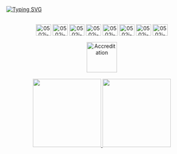 
  [![Typing SVG](https://readme-typing-svg.herokuapp.com?font=Fira+Code&weight=500&pause=1000&color=D4BEFF&width=435&lines=Hi+there!+Welcome+to+my+profile+%E2%98%95)](https://git.io/typing-svg)


<section align="center"><br>
  <img align="center" alt="0502j-CSS" height="30" width="40" src="https://cdn.jsdelivr.net/gh/devicons/devicon/icons/html5/html5-original.svg">
  <img align="center" alt="0502j-CSS" height="30" width="40" src="https://cdn.jsdelivr.net/gh/devicons/devicon/icons/css3/css3-original.svg">
  <img align="center" alt="0502j-CSS" height="30" width="40" src="https://cdn.jsdelivr.net/gh/devicons/devicon/icons/javascript/javascript-original.svg">
  <img align="center" alt="0502j-CSS" height="30" width="40" src="https://cdn.jsdelivr.net/gh/devicons/devicon/icons/typescript/typescript-original.svg">
  <img align="center" alt="0502j-CSS" height="30" width="40" src="https://cdn.jsdelivr.net/gh/devicons/devicon/icons/react/react-original.svg">
  <img align="center" alt="0502j-CSS" height="30" width="40" src="https://cdn.jsdelivr.net/gh/devicons/devicon/icons/graphql/graphql-plain.svg"> 
  <img align="center" alt="0502j-CSS" height="30" width="40" src="https://cdn.jsdelivr.net/gh/devicons/devicon/icons/amazonwebservices/amazonwebservices-original.svg">
  <img align="center" alt="0502j-CSS" height="30" width="40" src="https://cdn.jsdelivr.net/gh/devicons/devicon/icons/figma/figma-original.svg">                         
</section>

  <br>

<section align="center">
      <img align="center" alt="Accreditation" height="80px" src="https://images.credly.com/size/110x110/images/ee35f7c5-696e-47ca-895c-960dfba108b3/image.png">
</section>

  <br>

<section align="center">
  <a href="https://github.com/0502j">
  <img height="180em" src="https://github-readme-stats.vercel.app/api?username=0502j&show_icons=false&theme=material-palenight"/>
  <img height="180em" src="https://github-readme-stats.vercel.app/api/top-langs/?username=0502j&layout=compact&langs_count=6&theme=material-palenight"/>
</section>
                                                                                                                                                      
<br>

